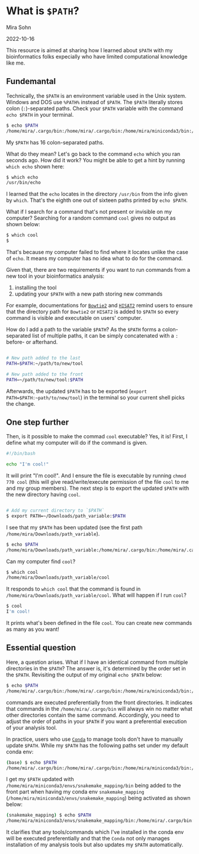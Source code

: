 # What is `$PATH`?

Mira Sohn

2022-10-16

This resource is aimed at sharing how I learned about `$PATH` with my bioinformatics folks expecially who have limited computational knowledge like me.


## Fundemantal


Technically, the `$PATH` is an environment variable used in the Unix system. Windows and DOS use `%PATH%` instead of `$PATH`. The `$PATH` literally stores colon (`:`)-separated paths. Check your `$PATH` variable with the command `echo $PATH` in your terminal. 

```bash
$ echo $PATH
/home/mira/.cargo/bin:/home/mira/.cargo/bin:/home/mira/miniconda3/bin:/home/mira/miniconda3/condabin:/usr/local/sbin:/usr/local/bin:/usr/sbin:/usr/bin:/sbin:/bin:/usr/games:/usr/local/games:/snap/bin:/home/mira/opt/bin:/home/mira/miniconda3/bin:/home/mira/miniconda3/bin:/home/mira/.fzf/bin
```

My `$PATH` has 16 colon-separated paths.

What do they mean? Let's go back to the command `echo` which you ran seconds ago. How did it work? You might be able to get a hint by running `which echo` shown here:


```bash
$ which echo
/usr/bin/echo
```

I learned that the `echo` locates in the directory `/usr/bin` from the info given by `which`. That's the eighth one out of sixteen paths printed by `echo $PATH`.

What if I search for a command that's not present or invisible on my computer? Searching for a random command `cool` gives no output as shown below:

```bash
$ which cool
$
```

That's because my computer failed to find where it locates unlike the case of `echo`. It means my computer has no idea what to do for the command.

Given that, there are two requirements if you want to run commands from a new tool in your bioinformatics analysis:

1) installing the tool
2) updating your `$PATH` with a new path storing new commands


For example, documentations for [`Bowtie2`](https://bowtie-bio.sourceforge.net/bowtie2/manual.shtml#building-from-source) and [`HISAT2`](http://daehwankimlab.github.io/hisat2/manual/) remind users to ensure that the directory path for `Bowtie2` or `HISAT2` is added to `$PATH` so every command is visible and executable on users' computer. 


How do I add a path to the variable `$PATH`? As the `$PATH` forms a colon-separated list of multiple paths, it can be simply concatenated with a `:` before- or afterhand.

```bash

# New path added to the last
PATH=$PATH:~/path/to/new/tool

# New path added to the front
PATH=~/path/to/new/tool:$PATH
```


Afterwards, the updated `$PATH` has to be exported (`export PATH=$PATH:~path/to/new/tool`) in the terminal so your current shell picks the change.


## One step further


Then, is it possible to make the commad `cool` executable? Yes, it is! First, I define what my computer will do if the command is given.

```bash
#!/bin/bash

echo "I'm cool!"
```

It will print "I'm cool!". And I ensure the file is executable by running `chmod 770 cool` (this will give read/write/execute permission of the file `cool` to me and my group members). The next step is to export the updated `$PATH` with the new directory having `cool`.


```bash

# Add my current directory to `$PATH`
$ export PATH=~/Downloads/path_variable:$PATH
```


I see that my `$PATH` has been updated (see the first path `/home/mira/Downloads/path_variable`). 

```bash
$ echo $PATH
/home/mira/Downloads/path_variable:/home/mira/.cargo/bin:/home/mira/.cargo/bin:/home/mira/miniconda3/bin:/home/mira/miniconda3/condabin:/usr/local/sbin:/usr/local/bin:/usr/sbin:/usr/bin:/sbin:/bin:/usr/games:/usr/local/games:/snap/bin:/home/mira/opt/bin:/home/mira/miniconda3/bin:/home/mira/miniconda3/bin:/home/mira/.fzf/bin
```


Can my computer find `cool`?

```bash
$ which cool
/home/mira/Downloads/path_variable/cool
```

It responds to `which cool` that the command is found in `/home/mira/Downloads/path_variable/cool`. What will happen if I run `cool`?

```bash
$ cool
I'm cool!
```

It prints what's been defined in the file `cool`. You can create new commands as many as you want!


## Essential question


Here, a question arises. What if I have an identical command from multiple directories in the `$PATH`? The answer is, it's determined by the order set in the `$PATH`. Revisiting the output of my original `echo $PATH` below:

```bash
$ echo $PATH
/home/mira/.cargo/bin:/home/mira/.cargo/bin:/home/mira/miniconda3/bin:/home/mira/miniconda3/condabin:/usr/local/sbin:/usr/local/bin:/usr/sbin:/usr/bin:/sbin:/bin:/usr/games:/usr/local/games:/snap/bin:/home/mira/opt/bin:/home/mira/miniconda3/bin:/home/mira/miniconda3/bin:/home/mira/.fzf/bin
```


commands are executed preferentially from the front directories. It indicates that commands in the `/home/mira/.cargo/bin` will always win no matter what other directories contain the same command. Accordingly, you need to adjust the order of paths in your `$PATH` if you want a preferential execution of your analysis tool.


In practice, users who use [`Conda`](https://docs.conda.io/en/latest/) to manage tools don't have to manually update `$PATH`. While my `$PATH` has the following paths set under my default conda env:

```bash
(base) $ echo $PATH
/home/mira/.cargo/bin:/home/mira/.cargo/bin:/home/mira/miniconda3/bin:/home/mira/miniconda3/condabin:/usr/local/sbin:/usr/local/bin:/usr/sbin:/usr/bin:/sbin:/bin:/usr/games:/usr/local/games:/snap/bin:/home/mira/opt/bin:/home/mira/miniconda3/bin:/home/mira/miniconda3/bin:/home/mira/.fzf/bin
```


I get my `$PATH` updated with `/home/mira/miniconda3/envs/snakemake_mapping/bin` being added to the front part when having my conda env `snakemake_mapping` (`/home/mira/miniconda3/envs/snakemake_mapping`) being activated as shown below:


```bash
(snakemake_mapping) $ echo $PATH
/home/mira/miniconda3/envs/snakemake_mapping/bin:/home/mira/.cargo/bin:/home/mira/.cargo/bin:/home/mira/miniconda3/bin:/home/mira/miniconda3/condabin:/usr/local/sbin:/usr/local/bin:/usr/sbin:/usr/bin:/sbin:/bin:/usr/games:/usr/local/games:/snap/bin:/home/mira/opt/bin:/home/mira/miniconda3/bin:/home/mira/miniconda3/bin:/home/mira/.fzf/bin
```


It clarifies that any tools/commands which I've installed in the conda env will be executed preferentially and that the `Conda` not only manages installation of my analysis tools but also updates my `$PATH` automatically.


